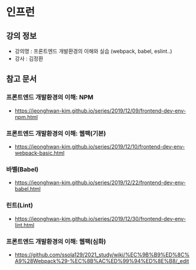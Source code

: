 # 인프런

## 강의 정보

- 강의명 : 프론트엔드 개발환경의 이해와 실습 (webpack, babel, eslint..)
- 강사 : 김정환


## 참고 문서

### 프론트엔드 개발환경의 이해: NPM

- https://jeonghwan-kim.github.io/series/2019/12/09/frontend-dev-env-npm.html


### 프론트엔드 개발환경의 이해: 웹팩(기본)

- https://jeonghwan-kim.github.io/series/2019/12/10/frontend-dev-env-webpack-basic.html

### 바벨(Babel)

- https://jeonghwan-kim.github.io/series/2019/12/22/frontend-dev-env-babel.html

### 린트(Lint)

- https://jeonghwan-kim.github.io/series/2019/12/30/frontend-dev-env-lint.html

### 프론트엔드 개발환경의 이해: 웹팩(심화)
- https://github.com/ssola129/2021_study/wiki/%EC%9B%B9%ED%8C%A9%28Webpack%29-%EC%8B%AC%ED%99%94%ED%8E%B8/_edit

